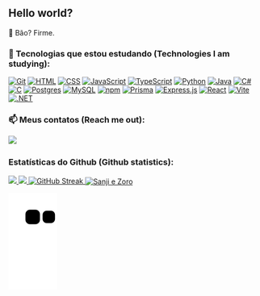 ## Hello world?
👋 Bão? Firme.
### 🌱 Tecnologias que estou estudando (Technologies I am studying):
[![Git](https://img.shields.io/badge/Git-F05032?logo=git&logoColor=fff)](#)
[![HTML](https://img.shields.io/badge/HTML-%23E34F26.svg?logo=html5&logoColor=white)](#)
[![CSS](https://img.shields.io/badge/CSS-1572B6?logo=css3&logoColor=fff)](#)
[![JavaScript](https://img.shields.io/badge/JavaScript-F7DF1E?logo=javascript&logoColor=000)](#)
[![TypeScript](https://img.shields.io/badge/TypeScript-3178C6?logo=typescript&logoColor=fff)](#)
[![Python](https://img.shields.io/badge/Python-3776AB?logo=python&logoColor=fff)](#)
[![Java](https://img.shields.io/badge/Java-%23ED8B00.svg?logo=openjdk&logoColor=white)](#)
[![C#](https://custom-icon-badges.demolab.com/badge/C%23-%23239120.svg?logo=cshrp&logoColor=white)](#)
[![C](https://img.shields.io/badge/C-00599C?logo=c&logoColor=white)](#)
[![Postgres](https://img.shields.io/badge/Postgres-%23316192.svg?logo=postgresql&logoColor=white)](#)
[![MySQL](https://img.shields.io/badge/MySQL-4479A1?logo=mysql&logoColor=fff)](#)
[![npm](https://img.shields.io/badge/npm-CB3837?logo=npm&logoColor=fff)](#)
[![Prisma](https://img.shields.io/badge/Prisma-2D3748?logo=prisma&logoColor=white)](#)
[![Express.js](https://img.shields.io/badge/Express.js-%23404d59.svg?logo=express&logoColor=%2361DAFB)](#)
[![React](https://img.shields.io/badge/React-%2320232a.svg?logo=react&logoColor=%2361DAFB)](#)
[![Vite](https://img.shields.io/badge/Vite-646CFF?logo=vite&logoColor=fff)](#)
[![.NET](https://img.shields.io/badge/.NET-512BD4?logo=dotnet&logoColor=fff)](#)


### 📫 Meus contatos (Reach me out):
<div>
<a href="https://www.linkedin.com/in/dan-lima99" target="_blank"><img loading="lazy" src="https://custom-icon-badges.demolab.com/badge/LinkedIn-0A66C2?logo=linkedin-white&logoColor=fff"></a>  
</div>

### Estatísticas do Github (Github statistics):
<a href="https://github.com/daniel-lima99">
<img loading="lazy" height="180em" src="https://github-readme-stats.vercel.app/api/top-langs/?username=daniel-lima99&layout=compact&langs_count=7&theme=dracula"/>
<img loading="lazy" height="180em" src="https://github-readme-stats.vercel.app/api?username=daniel-lima99&show_icons=true&theme=dracula&include_all_commits=true&count_private=true"/>
 <!-- Streak -->
<img loading="lazy" src="https://github-readme-streak-stats.herokuapp.com/?user=daniel-lima99&theme=dracula" alt="GitHub Streak">

<img align="center" alt="Sanji e Zoro" src="https://media1.tenor.com/m/PkbmNeVDMisAAAAC/zoro-sanji.gif">

![Snake animation](https://github.com/daniel-lima99/daniel-lima99/blob/output/github-contribution-grid-snake.svg)
<!--
</div>
<picture align="center">
  <source media="(prefers-color-scheme: dark)" srcset="https://raw.githubusercontent.com/daniel-lima99/daniel-lima99/output/github-contribution-grid-snake-dark.svg">
  <source media="(prefers-color-scheme: light)" srcset="https://raw.githubusercontent.com/daniel-lima99/daniel-lima99/output/github-contribution-grid-snake-dark.svg">
  <img align="center" alt="github contribution grid snake animation" src="https://raw.githubusercontent.com/daniel-lima99/daniel-lima99/output/github-contribution-grid-snake.svg">
</picture> -->

<!---
daniel-lima99/daniel-lima99 is a ✨ special ✨ repository because its `README.md` (this file) appears on your GitHub profile.
You can click the Preview link to take a look at your changes.
--->
